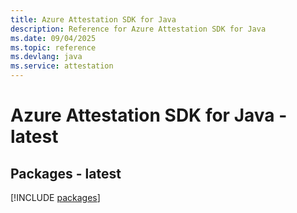 ```yaml
---
title: Azure Attestation SDK for Java
description: Reference for Azure Attestation SDK for Java
ms.date: 09/04/2025
ms.topic: reference
ms.devlang: java
ms.service: attestation
---
```

# Azure Attestation SDK for Java - latest
## Packages - latest
[!INCLUDE [packages](attestation-index.md)]